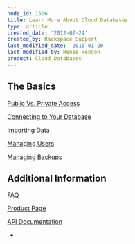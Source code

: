 ```yaml
---
node_id: 1506
title: Learn More About Cloud Databases
type: article
created_date: '2012-07-24'
created_by: Rackspace Support
last_modified_date: '2016-01-20'
last_modified_by: Renee Rendon
product: Cloud Databases
---
```


The Basics
----------

[Public Vs. Private
Access](/how-to/public-and-private-access-for-cloud-databases)

[Connecting to Your
Database](/how-to/connect-to-a-cloud-databases-instance)

[Importing
Data](/how-to/importing-data-into-cloud-databases)

[Managing
Users](/how-to/managing-users-for-cloud-databases)

[Managing
Backups](/how-to/managing-backups-for-cloud-databases)

Additional Information
----------------------

[FAQ](/how-to/cloud-databases-faq)

[Product
Page](http://www.rackspace.com/cloud/cloud_hosting_products/databases/)

[API
Documentation](https://developer.rackspace.com/docs/cloud-databases/v1/developer-guide/)




-

